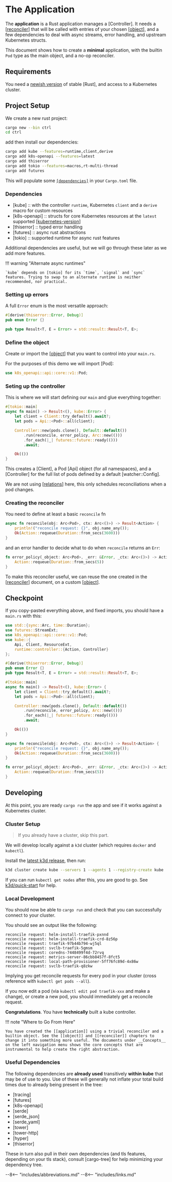 # The Application

The **application** is a Rust application manages a [Controller]. It needs a [[reconciler]] that will be called with entries of your chosen [[object]], and a few dependencies to deal with async streams, error handling, and upstream Kubernetes structs.

This document shows how to create a __minimal__ application, with the builtin `Pod` type as the main object, and a no-op reconciler.

## Requirements

You need a [newish version](/rust-version) of stable [Rust], and access to a Kubernetes cluster.

## Project Setup
We create a new rust project:

```sh
cargo new --bin ctrl
cd ctrl
```

add then install our dependencies:

```sh
cargo add kube --features=runtime,client,derive
cargo add k8s-openapi --features=latest
cargo add thiserror
cargo add tokio --features=macros,rt-multi-thread
cargo add futures
```

<!-- do a content tabs feature here if it becomes free to let people tab between
This should give you a `[dependencies]` part in your `Cargo.toml` looking like:

```toml
kube = { version = "LATESTKUBE", features = ["runtime", "client", "derive"] }
k8s-openapi = { version = "LATESTK8SOPENAPI", features = ["latest"]}
tokio = { version = "1", features = ["macros", "rt-multi-thread"] }
futures = "0.3"
thiserror = "LATESTTHISERROR"
```
-->

This will populate some [`[dependencies]`](https://doc.rust-lang.org/cargo/reference/specifying-dependencies.html) in your `Cargo.toml` file.

### Dependencies

- [kube] :: with the controller `runtime`, Kubernetes `client` and a `derive` macro for custom resources
- [k8s-openapi] :: structs for core Kubernetes resources at the `latest` supported [[kubernetes-version]]
- [thiserror] :: typed error handling
- [futures] :: async rust abstractions
- [tokio] :: supported runtime for async rust features

Additional dependencies are useful, but we will go through these later as we add more features.

!!! warning "Alternate async runtimes"

    `kube` depends on [tokio] for its `time`, `signal` and `sync` features. Trying to swap to an alternate runtime is neither recommended, nor practical.

### Setting up errors

A full `Error` enum is the most versatile approach:

```rust
#[derive(thiserror::Error, Debug)]
pub enum Error {}

pub type Result<T, E = Error> = std::result::Result<T, E>;
```

### Define the object

Create or import the [[object]] that you want to control into your `main.rs`.

For the purposes of this demo we will import [Pod]:

```rust
use k8s_openapi::api::core::v1::Pod;
```

### Seting up the controller

This is where we will start defining our `main` and glue everything together:

```rust
#[tokio::main]
async fn main() -> Result<(), kube::Error> {
    let client = Client::try_default().await?;
    let pods = Api::<Pod>::all(client);

    Controller::new(pods.clone(), Default::default())
        .run(reconcile, error_policy, Arc::new(()))
        .for_each(|_| futures::future::ready(()))
        .await;

    Ok(())
}
```

This creates a [Client], a Pod [Api] object (for all namespaces), and a [Controller] for the full list of pods defined by a default [watcher::Config].

We are not using [[relations]] here, this only schedules reconciliations when a pod changes.

### Creating the reconciler

You need to define at least a basic `reconcile` fn

```rust
async fn reconcile(obj: Arc<Pod>, ctx: Arc<()>) -> Result<Action> {
    println!("reconcile request: {}", obj.name_any());
    Ok(Action::requeue(Duration::from_secs(3600)))
}
```

and an error handler to decide what to do when `reconcile` returns an `Err`:

```rust
fn error_policy(_object: Arc<Pod>, _err: &Error, _ctx: Arc<()>) -> Action {
    Action::requeue(Duration::from_secs(5))
}
```

To make this reconciler useful, we can reuse the one created in the [[reconciler]] document, on a custom [[object]].

## Checkpoint

If you copy-pasted everything above, and fixed imports, you should have a `main.rs` with this:

```rust
use std::{sync::Arc, time::Duration};
use futures::StreamExt;
use k8s_openapi::api::core::v1::Pod;
use kube::{
    Api, Client, ResourceExt,
    runtime::controller::{Action, Controller}
};

#[derive(thiserror::Error, Debug)]
pub enum Error {}
pub type Result<T, E = Error> = std::result::Result<T, E>;

#[tokio::main]
async fn main() -> Result<(), kube::Error> {
    let client = Client::try_default().await?;
    let pods = Api::<Pod>::all(client);

    Controller::new(pods.clone(), Default::default())
        .run(reconcile, error_policy, Arc::new(()))
        .for_each(|_| futures::future::ready(()))
        .await;

    Ok(())
}

async fn reconcile(obj: Arc<Pod>, ctx: Arc<()>) -> Result<Action> {
    println!("reconcile request: {}", obj.name_any());
    Ok(Action::requeue(Duration::from_secs(3600)))
}

fn error_policy(_object: Arc<Pod>, _err: &Error, _ctx: Arc<()>) -> Action {
    Action::requeue(Duration::from_secs(5))
}
```

## Developing

At this point, you are ready `cargo run` the app and see if it works against a Kubernetes cluster.

### Cluster Setup

> If you already have a cluster, skip this part.

We will develop locally against a `k3d` cluster (which requires `docker` and `kubectl`).

Install the [latest k3d release](https://k3d.io/#releases), then run:

```sh
k3d cluster create kube --servers 1 --agents 1 --registry-create kube
```

If you can run `kubectl get nodes` after this, you are good to go. See [k3d/quick-start](https://k3d.io/#quick-start) for help.

### Local Development

You should now be able to `cargo run` and check that you can successfully connect to your cluster.

You should see an output like the following:

```
reconcile request: helm-install-traefik-pxnnd
reconcile request: helm-install-traefik-crd-8z56p
reconcile request: traefik-97b44b794-wj5ql
reconcile request: svclb-traefik-5gmsm
reconcile request: coredns-7448499f4d-72rvq
reconcile request: metrics-server-86cbb8457f-8fct5
reconcile request: local-path-provisioner-5ff76fc89d-4x86w
reconcile request: svclb-traefik-q8zkw
```

Implying you get reconcile requests for every pod in your cluster (cross reference with `kubectl get pods --all`).

If you now edit a pod (via `kubectl edit pod traefik-xxx` and make a change), or create a new pod, you should immediately get a reconcile request.

**Congratulations**. You have __technically__ built a kube controller.

!!! note "Where to Go From Here"

    You have created the [[application]] using a trivial reconciler and a builtin object. See the [[object]] and [[reconciler]] chapters to change it into something more useful. The documents under __Concepts__ on the left navigation menu shows the core concepts that are instrumental to help create the right abstraction.

### Useful Dependencies

The following dependencies are **already used** transitively **within kube** that may be of use to you. Use of these will generally not inflate your total build times due to already being present in the tree:

- [tracing]
- [futures]
- [k8s-openapi]
- [serde]
- [serde_json]
- [serde_yaml]
- [tower]
- [tower-http]
- [hyper]
- [thiserror]

These in turn also pull in their own dependencies (and tls features, depending on your tls stack), consult [cargo-tree] for help minimizing your dependency tree.


--8<-- "includes/abbreviations.md"
--8<-- "includes/links.md"

[//begin]: # "Autogenerated link references for markdown compatibility"
[reconciler]: reconciler "The Reconciler"
[object]: object "The Object"
[kubernetes-version]: ../kubernetes-version "kubernetes-version"
[relations]: relations "Related Objects"
[testing]: testing "Testing"
[security]: security "Security"
[observability]: observability "Observability"
[optimization]: optimization "Optimization"
[streams]: streams "Streams"
[//end]: # "Autogenerated link references"
